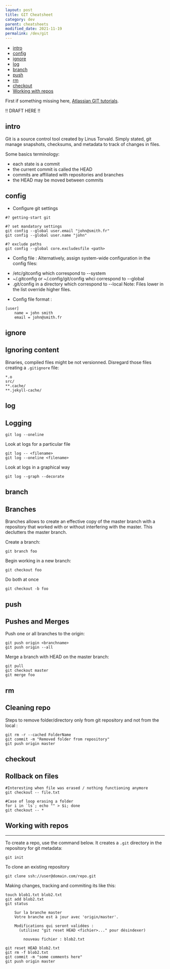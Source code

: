 ```yaml
---
layout: post
title: GIT Cheatsheet
category: dev
parent: cheatsheets
modified_date: 2021-11-19
permalink: /dev/git
---
```


<!-- vscode-markdown-toc -->
* [intro](#intro)
* [config](#config)
* [ignore](#ignore)
* [log](#log)
* [branch](#branch)
* [push](#push)
* [rm](#rm)
* [checkout](#checkout)
* [Working with repos](#Workingwithrepos)

<!-- vscode-markdown-toc-config
	numbering=false
	autoSave=true
	/vscode-markdown-toc-config -->
<!-- /vscode-markdown-toc -->

First if something missing here, [Atlassian GIT tutorials](https://www.atlassian.com/fr/git/tutorials).

!! DRAFT HERE !!
## <a name='intro'></a>intro
Git is a source control tool created by Linus Torvald.
Simply stated, git manage snapshots, checksums, and metadata to track of changes in files.

Some basics terminology:
- each state is a commit
- the current commit is called the HEAD
- commits are affiliated with repositories and branches
- the HEAD may be moved between commits

## <a name='config'></a>config

* Configure git settings
```
#? getting-start git

#? set mandatory settings 
git config --global user.email "john@smith.fr"
git config --global user.name "john"

#? exclude paths
git config --global core.excludesfile <path>

```

* Config file :
Alternatively, assign system-wide configuration in the config files:
- /etc/gitconfig which correspond to --system
- ~/.gitconfig or ~/.config/git/config whci correspond to --global
- .git/config in a directory which correspond to --local 
Note: Files lower in the list override higher files.

* Config file format :
```
[user]
	name = john smith
	email = john@smith.fr
```



## <a name='ignore'></a>ignore

Ignoring content
---------------------

Binaries, compiled files might be not versionned. Disregard those files creating a ```.gitignore``` file:
```
*.o
src/
**.cache/
**.jekyll-cache/
```

## <a name='log'></a>log

Logging
---------------------

```
git log --oneline
```
Look at logs for a particular file
```
git log -- <filename>
git log --oneline <filename>
```

Look at logs in a graphical way
```
git log --graph --decorate
```

## <a name='branch'></a>branch

Branches 
---------------------

Branches allows to create an effective copy of the master branch with a repository that worked with or without interfering with the master. This declutters the master branch.

Create a branch:
```
git branch foo
```

Begin working in a new branch:
```
git checkout foo
```

Do both at once
```
git checkout -b foo
```

## <a name='push'></a>push

Pushes and Merges
---------------------

Push one or all branches to the origin:
```
git push origin <branchname>
git push origin --all
```

Merge a branch with HEAD on the master branch:
```
git pull
git checkout master
git merge foo
```

## <a name='rm'></a>rm

Cleaning repo 
---------------------

Steps to remove folder/directory only from git repository and not from the local  :

```
git rm -r --cached FolderName
git commit -m "Removed folder from repository"
git push origin master
```

## <a name='checkout'></a>checkout

Rollback on files
---------------------

```
#Interesting when file was erased / nothing functioning anymore
git checkout -- file.txt

#Case of loop erasing a folder
for i in `ls`; echo "" > $i; done
git checkout -- *
```

## <a name='Workingwithrepos'></a>Working with repos
---------------------

To create a repo, use the command below. It creates a ```.git``` directory in the repository for git metadata:
```
git init
```

To clone an existing repository
```
git clone ssh://user@domain.com/repo.git
```

Making changes, tracking and commiting its like this:
```
touch blob1.txt blob2.txt
git add blob2.txt
git status
      
	Sur la branche master
	Votre branche est à jour avec 'origin/master'.

	Modifications qui seront validées :
	  (utilisez "git reset HEAD <fichier>..." pour désindexer)

		nouveau fichier : blob2.txt

git reset HEAD blob2.txt
git rm -f blob2.txt
git commit -m "some comments here"
git push origin master
```